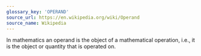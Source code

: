 ```yaml
---
glossary_key: 'OPERAND'
source_url: https://en.wikipedia.org/wiki/Operand
source_name: Wikipedia
---
```


In mathematics an operand is the object of a mathematical operation, i.e., it is the object or quantity that is operated on.
